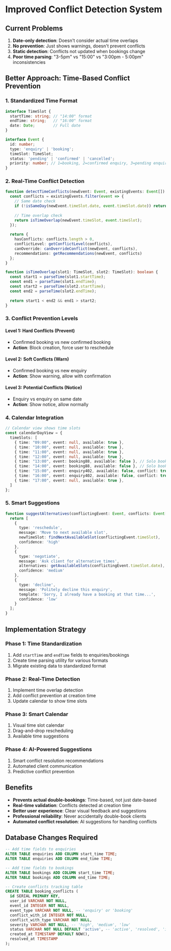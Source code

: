 # Improved Conflict Detection System

## Current Problems
1. **Date-only detection**: Doesn't consider actual time overlaps
2. **No prevention**: Just shows warnings, doesn't prevent conflicts
3. **Static detection**: Conflicts not updated when bookings change
4. **Poor time parsing**: "3-5pm" vs "15:00" vs "3:00pm - 5:00pm" inconsistencies

## Better Approach: Time-Based Conflict Prevention

### 1. Standardized Time Format
```typescript
interface TimeSlot {
  startTime: string; // "14:00" format
  endTime: string;   // "16:00" format
  date: Date;        // Full date
}

interface Event {
  id: number;
  type: 'enquiry' | 'booking';
  timeSlot: TimeSlot;
  status: 'pending' | 'confirmed' | 'cancelled';
  priority: number; // 1=booking, 2=confirmed enquiry, 3=pending enquiry
}
```

### 2. Real-Time Conflict Detection
```typescript
function detectTimeConflicts(newEvent: Event, existingEvents: Event[]): ConflictResult {
  const conflicts = existingEvents.filter(event => {
    // Same date check
    if (!isSameDay(newEvent.timeSlot.date, event.timeSlot.date)) return false;
    
    // Time overlap check
    return isTimeOverlap(newEvent.timeSlot, event.timeSlot);
  });
  
  return {
    hasConflicts: conflicts.length > 0,
    conflictLevel: getConflictLevel(conflicts),
    canOverride: canOverrideConflict(newEvent, conflicts),
    recommendations: getRecommendations(newEvent, conflicts)
  };
}

function isTimeOverlap(slot1: TimeSlot, slot2: TimeSlot): boolean {
  const start1 = parseTime(slot1.startTime);
  const end1 = parseTime(slot1.endTime);
  const start2 = parseTime(slot2.startTime);
  const end2 = parseTime(slot2.endTime);
  
  return start1 < end2 && end1 > start2;
}
```

### 3. Conflict Prevention Levels

#### Level 1: Hard Conflicts (Prevent)
- Confirmed booking vs new confirmed booking
- **Action**: Block creation, force user to reschedule

#### Level 2: Soft Conflicts (Warn)
- Confirmed booking vs new enquiry
- **Action**: Show warning, allow with confirmation

#### Level 3: Potential Conflicts (Notice)
- Enquiry vs enquiry on same date
- **Action**: Show notice, allow normally

### 4. Calendar Integration
```typescript
// Calendar view shows time slots
const calendarDayView = {
  timeSlots: [
    { time: "09:00", event: null, available: true },
    { time: "10:00", event: null, available: true },
    { time: "11:00", event: null, available: true },
    { time: "12:00", event: null, available: true },
    { time: "13:00", event: booking88, available: false }, // Solo booking
    { time: "14:00", event: booking88, available: false }, // Solo booking continues
    { time: "15:00", event: enquiry402, available: false, conflict: true }, // Tim enquiry
    { time: "16:00", event: enquiry402, available: false, conflict: true },
    { time: "17:00", event: null, available: true },
  ]
};
```

### 5. Smart Suggestions
```typescript
function suggestAlternatives(conflictingEvent: Event, conflicts: Event[]): Suggestion[] {
  return [
    {
      type: 'reschedule',
      message: 'Move to next available slot',
      newTimeSlot: findNextAvailableSlot(conflictingEvent.timeSlot),
      confidence: 'high'
    },
    {
      type: 'negotiate',
      message: 'Ask client for alternative times',
      alternatives: getAvailableSlots(conflictingEvent.timeSlot.date),
      confidence: 'medium'
    },
    {
      type: 'decline',
      message: 'Politely decline this enquiry',
      template: 'Sorry, I already have a booking at that time...',
      confidence: 'low'
    }
  ];
}
```

## Implementation Strategy

### Phase 1: Time Standardization
1. Add `startTime` and `endTime` fields to enquiries/bookings
2. Create time parsing utility for various formats
3. Migrate existing data to standardized format

### Phase 2: Real-Time Detection
1. Implement time overlap detection
2. Add conflict prevention at creation time
3. Update calendar to show time slots

### Phase 3: Smart Calendar
1. Visual time slot calendar
2. Drag-and-drop rescheduling
3. Available time suggestions

### Phase 4: AI-Powered Suggestions
1. Smart conflict resolution recommendations
2. Automated client communication
3. Predictive conflict prevention

## Benefits
- **Prevents actual double-bookings**: Time-based, not just date-based
- **Real-time validation**: Conflicts detected at creation time
- **Better user experience**: Clear visual feedback and suggestions
- **Professional reliability**: Never accidentally double-book clients
- **Automated conflict resolution**: AI suggestions for handling conflicts

## Database Changes Required
```sql
-- Add time fields to enquiries
ALTER TABLE enquiries ADD COLUMN start_time TIME;
ALTER TABLE enquiries ADD COLUMN end_time TIME;

-- Add time fields to bookings
ALTER TABLE bookings ADD COLUMN start_time TIME;
ALTER TABLE bookings ADD COLUMN end_time TIME;

-- Create conflicts tracking table
CREATE TABLE booking_conflicts (
  id SERIAL PRIMARY KEY,
  user_id VARCHAR NOT NULL,
  event_id INTEGER NOT NULL,
  event_type VARCHAR NOT NULL, -- 'enquiry' or 'booking'
  conflict_with_id INTEGER NOT NULL,
  conflict_with_type VARCHAR NOT NULL,
  severity VARCHAR NOT NULL, -- 'high', 'medium', 'low'
  status VARCHAR NOT NULL DEFAULT 'active', -- 'active', 'resolved', 'ignored'
  created_at TIMESTAMP DEFAULT NOW(),
  resolved_at TIMESTAMP
);
```